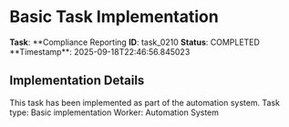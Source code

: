 # Basic Task Implementation

**Task**: **Compliance Reporting
**ID**: task_0210
**Status**: COMPLETED
**Timestamp\*\*: 2025-09-18T22:46:56.845023

## Implementation Details

This task has been implemented as part of the automation system.
Task type: Basic implementation
Worker: Automation System
